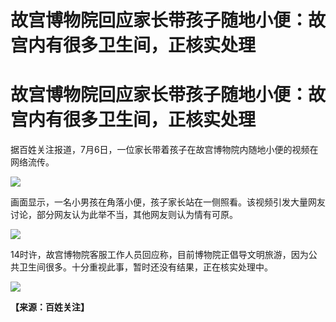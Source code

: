 # 故宫博物院回应家长带孩子随地小便：故宫内有很多卫生间，正核实处理

# 故宫博物院回应家长带孩子随地小便：故宫内有很多卫生间，正核实处理

据百姓关注报道，7月6日，一位家长带着孩子在故宫博物院内随地小便的视频在网络流传。

![](https://inews.gtimg.com/om_bt/OAhPpaRBidvfEG0hhfRBR4dBurAqyUwTfuw_7xsdXCLuYAA/1000)

画面显示，一名小男孩在角落小便，孩子家长站在一侧照看。该视频引发大量网友讨论，部分网友认为此举不当，其他网友则认为情有可原。

![](https://inews.gtimg.com/om_bt/Oq8HIS5Lq1Z9M0cGj8e5vNHHQME3m8ljZBW52HBBYVEZ4AA/1000)

14时许，故宫博物院客服工作人员回应称，目前博物院正倡导文明旅游，因为公共卫生间很多。十分重视此事，暂时还没有结果，正在核实处理中。

![](https://inews.gtimg.com/om_bt/ONJUXiU15nItbcvHu9k556JAY9Pt17UVzwle5OOyDaHWUAA/1000)

**【来源：百姓关注】**

